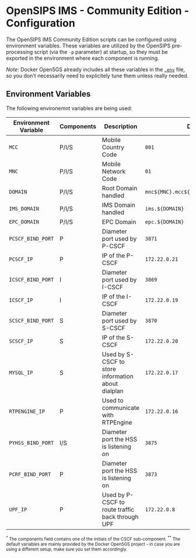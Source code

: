 # OpenSIPS IMS - Community Edition - Configuration


The OpenSIPS IMS Community Edition scripts can be configured using environment
variables. These variables are utilized by the OpenSIPS pre-processing script
(via the `-p` parameter) at startup, so they must be exported in the
environment where each component is running.

_Note_: Docker Open5GS already includes all these variables in the
[`.env`](https://github.com/herlesupreeth/docker_open5gs/blob/master/.env)
file, so you don't necessarily need to explicitely tune them unless really
needed.

## Environment Variables

The following environemnt variables are being used:

| Environment Variable | Components | Description                    | Default |
|----------------------|------------|--------------------------------|---------|
| `MCC`                | P/I/S      | Mobile Country Code            | `001`   |
| `MNC`                | P/I/S      | Mobile Network Code            | `01`    |
| `DOMAIN`     | P/I/S | Root Domain handled  | `mnc${MNC}.mcc${MCC}.3gppnetwork.org` |
| `IMS_DOMAIN` | P/I/S | IMS Domain handled   | `ims.${DOMAIN}` |
| `EPC_DOMAIN` | P/I/S | EPC Domain           | `epc.${DOMAIN}` |
| `PCSCF_BIND_PORT` | P | Diameter port used by P-CSCF | `3871`        |
| `PCSCF_IP`        | P | IP of the P-CSCF             | `172.22.0.21` |
| `ICSCF_BIND_PORT` | I | Diameter port used by I-CSCF | `3869`        |
| `ICSCF_IP`        | I | IP of the I-CSCF             | `172.22.0.19` |
| `SCSCF_BIND_PORT` | S | Diameter port used by S-CSCF | `3870`        |
| `SCSCF_IP`        | S | IP of the S-CSCF             | `172.22.0.20` |
| `MYSQL_IP` | S | Used by S-CSCF to store information about dialplan | `172.22.0.17` |
| `RTPENGINE_IP` | P | Used to communicate with RTPEngine | `172.22.0.16` |
| `PYHSS_BIND_PORT` | I/S | Diameter port the HSS is listening on | `3875`|
| `PCRF_BIND_PORT`  | P   | Diameter port the HSS is listening on | `3873`|
| `UPF_IP` | P | Used by P-CSCF to route traffic back through UPF | `172.22.0.8` |

<sub>
<sup>*</sup> The components field contains one of the initials of the CSCF sub-component.
</sub>


<sub>
<sup>**</sup> The default variables are mainly provided by the Docker Open5GS project - 
in case you are using a different setup, make sure you set them accordingly.
</sub>

